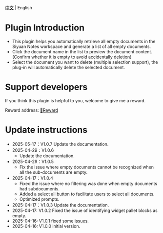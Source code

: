 [中文](./README_zh_CN.md) | English

# Plugin Introduction
- This plugin helps you automatically retrieve all empty documents in the Siyuan Notes workspace and generate a list of all empty documents.
- Click the document name in the list to preview the document content. (Confirm whether it is empty to avoid accidentally deletion)
- Select the document you want to delete (multiple selection support), the plug-in will automatically delete the selected document.

# Support developers

If you think this plugin is helpful to you, welcome to give me a reward.

Reward address: [🌹Reward](https://ttl8ygt82u.feishu.cn/wiki/WMXvwcHXfip8hYkjsOPc1bNrnKe?from=from_copylink)

# Update instructions
- 2025-05-17：V1.0.7 Update the documentation.
- 2025-04-29：V1.0.6
    - Update the documentation.
- 2025-04-29：V1.0.5
    - Fix the issue where empty documents cannot be recognized when all the sub-documents are empty.
- 2025-04-17：V1.0.4
    - Fixed the issue where no filtering was done when empty documents had subdocuments.
    - Added a select all button to facilitate users to select all documents.
    - Optimized prompts.
- 2025-04-17：V1.0.3 Update the documentation.
- 2025-04-17: V1.0.2 Fixed the issue of identifying widget pallet blocks as empty.
- 2025-04-16: V1.0.1 fixed some issues.
- 2025-04-16: V1.0.0 initial version.